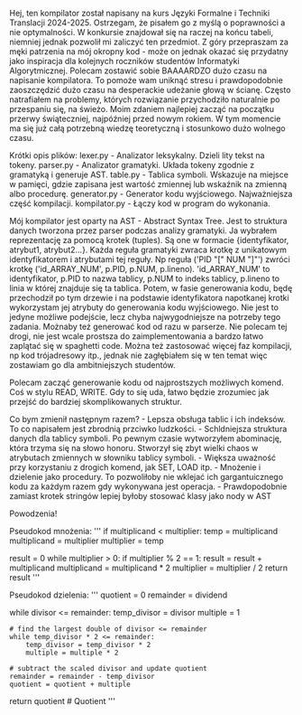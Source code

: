 Hej, ten kompilator został napisany na kurs Języki Formalne i Techniki Translacji 2024-2025. Ostrzegam, że pisałem go z myślą o poprawności a nie optymalności. W konkursie znajdował się na raczej na końcu tabeli, niemniej jednak pozwolił mi zaliczyć ten przedmiot. Z góry przepraszam za męki patrzenia na mój okropny kod - może on jednak okazać się przydatny jako inspiracja dla kolejnych roczników studentów Informatyki Algorytmicznej. Polecam zostawić sobie BAAAARDZO dużo czasu na napisanie kompilatora. To pomoże wam uniknąć stresu i prawdopodobnie zaoszczędzić dużo czasu na desperackie udeżanie głową w ścianę. Często natrafiałem na problemy, których rozwiązanie przychodziło naturalnie po przespaniu się, na świeżo. Moim zdaniem najlepiej zacząć na początku przerwy świąteczniej, najpóźniej przed nowym rokiem. W tym momencie ma się już całą potrzebną wiedzę teoretyczną i stosunkowo dużo wolnego czasu.

Krótki opis plików:
lexer.py - Analizator leksykalny. Dzieli lity tekst na tokeny.
parser.py - Analizator gramatyki. Układa tokeny zgodnie z gramatyką i generuje AST.
table.py - Tablica symboli. Wskazuje na miejsce w pamięci, gdzie zapisana jest wartość zmiennej lub wskaźnik na zmienną albo procedurę. 
generator.py - Generator kodu wyjściowego. Najważniejsza część kompilacji.
kompilator.py - Łączy kod w program do wykonania.

Mój kompilator jest oparty na AST - Abstract Syntax Tree. Jest to struktura danych tworzona przez parser podczas analizy gramatyki. Ja wybrałem reprezentację za pomocą krotek (tuples). Są one w formacie {identyfikator, atrybut1, atrybut2...}. Każda reguła gramatyki zwraca krotkę z unikatowym identyfikatorem i atrybutami tej reguły. Np reguła ('PID "[" NUM "]"') zwróci krotkę ('id_ARRAY_NUM', p.PID, p.NUM, p.lineno). 'id_ARRAY_NUM' to identyfikator, p.PID to nazwa tablicy, p.NUM to indeks tablicy, p.lineno to linia w której znajduje się ta tablica. Potem, w fasie generowania kodu, będę przechodził po tym drzewie i na podstawie identyfikatora napotkanej krotki wykorzystam jej atrybuty do generowania kodu wyjściowego.
Nie jest to jedyne możliwe podejście, lecz chyba najwygodniejsze na potrzeby tego zadania. Możnaby też generować kod od razu w parserze. Nie polecam tej drogi, nie jest wcale prostsza do zaimplementowania a bardzo łatwo zaplątać się w spaghetti code. Można też zastosować więcej faz kompilacji, np kod trójadresowy itp., jednak nie zagłębiałem się w ten temat więc zostawiam go dla ambitniejszych studentów.

Polecam zacząć generowanie kodu od najprostszych możliwych komend. Coś w stylu READ, WRITE. Gdy to się uda, łatwo będzie zrozumiec jak przejść do bardziej skomplikowanych struktur.

Co bym zmienił następnym razem?
    - Lepsza obsługa tablic i ich indeksów. To co napisałem jest zbrodnią przciwko ludzkości.
    - Schldniejsza struktura danych dla tablicy symboli. Po pewnym czasie wytworzyłem abominację, która trzyma się na słowo honoru. Stworzył się zbyt wielki chaos w atrybutach zmiennych w słowniku tablicy symboli.
    - Większa uważność przy korzystaniu z drogich komend, jak SET, LOAD itp.
    - Mnożenie i dzielenie jako procedury. To pozwoliłoby nie wklejać ich gargantuicznego kodu za każdym razem gdy wykonywana jest operacja.
    - Prawdopodobnie zamiast krotek stringów lepiej byłoby stosować klasy jako nody w AST


Powodzenia!


Pseudokod mnożenia:
'''
if multiplicand < multiplier:
    temp = multiplicand
    multiplicand = multiplier
    multiplier = temp

result = 0
while multiplier > 0:
    if multiplier % 2 == 1:
        result = result + multiplicand
    multiplicand = multiplicand * 2
    multiplier = multiplier / 2
return result
'''


Pseudokod dzielenia:
'''
quotient = 0
remainder = dividend

while divisor <= remainder:
    temp_divisor = divisor
    multiple = 1
    
    # find the largest double of divisor <= remainder
    while temp_divisor * 2 <= remainder:
        temp_divisor = temp_divisor * 2
        multiple = multiple * 2

    # subtract the scaled divisor and update quotient
    remainder = remainder - temp_divisor
    quotient = quotient + multiple

return quotient  # Quotient
'''

